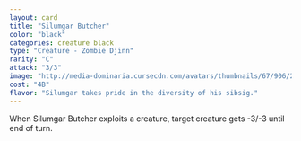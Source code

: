 ```yaml
---
layout: card
title: "Silumgar Butcher"
color: "black"
categories: creature black
type: "Creature - Zombie Djinn"
rarity: "C"
attack: "3/3"
image: "http://media-dominaria.cursecdn.com/avatars/thumbnails/67/906/200/283/635608919034874302.png"
cost: "4B"
flavor: "Silumgar takes pride in the diversity of his sibsig."
---
```


When Silumgar Butcher exploits a creature, target creature gets -3/-3 until end of turn.
